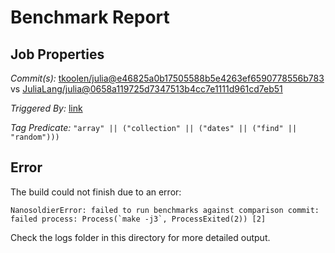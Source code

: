 # Benchmark Report

## Job Properties

*Commit(s):* [tkoolen/julia@e46825a0b17505588b5e4263ef6590778556b783](https://github.com/tkoolen/julia/commit/e46825a0b17505588b5e4263ef6590778556b783) vs [JuliaLang/julia@0658a119725d7347513b4cc7e1111d961cd7eb51](https://github.com/JuliaLang/julia/commit/0658a119725d7347513b4cc7e1111d961cd7eb51)

*Triggered By:* [link](https://github.com/JuliaLang/julia/pull/27302#issuecomment-396997989)

*Tag Predicate:* `"array" || ("collection" || ("dates" || ("find" || "random")))`

## Error

The build could not finish due to an error:

```
NanosoldierError: failed to run benchmarks against comparison commit: failed process: Process(`make -j3`, ProcessExited(2)) [2]
```

Check the logs folder in this directory for more detailed output.

